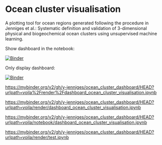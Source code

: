 # Ocean cluster visualisation

A plotting tool for ocean regions generated following the procedure in Jenniges et al.: Systematic definition and validation of 3-dimensional physical and biogeochemical ocean clusters using unsupervised machine learning. 


Show dashboard in the notebook:

[![Binder](https://mybinder.org/badge_logo.svg)](https://mybinder.org/v2/gh/y-jenniges/ocean_cluster_dashboard/HEAD?filepath=dashboard_ocean_cluster_visualisation.ipynb)

Only display dashboard:

[![Binder](https://mybinder.org/badge.svg)](https://mybinder.org/v2/gh/y-jenniges/ocean_cluster_dashboard/HEAD?urlpath=apps%2Fdashboard_ocean_cluster_visualisation.ipynb)

 https://mybinder.org/v2/gh/y-jenniges/ocean_cluster_dashboard/HEAD?urlpath=voila%2Frender%2Fdashboard_ocean_cluster_visualisation.ipynb
 
 https://mybinder.org/v2/gh/y-jenniges/ocean_cluster_dashboard/HEAD?urlpath=voila/render/dashboard_ocean_cluster_visualisation.ipynb

  https://mybinder.org/v2/gh/y-jenniges/ocean_cluster_dashboard/HEAD?urlpath=voila/notebook/dashboard_ocean_cluster_visualisation.ipynb


  https://mybinder.org/v2/gh/y-jenniges/ocean_cluster_dashboard/HEAD?urlpath=voila/render/test.ipynb
